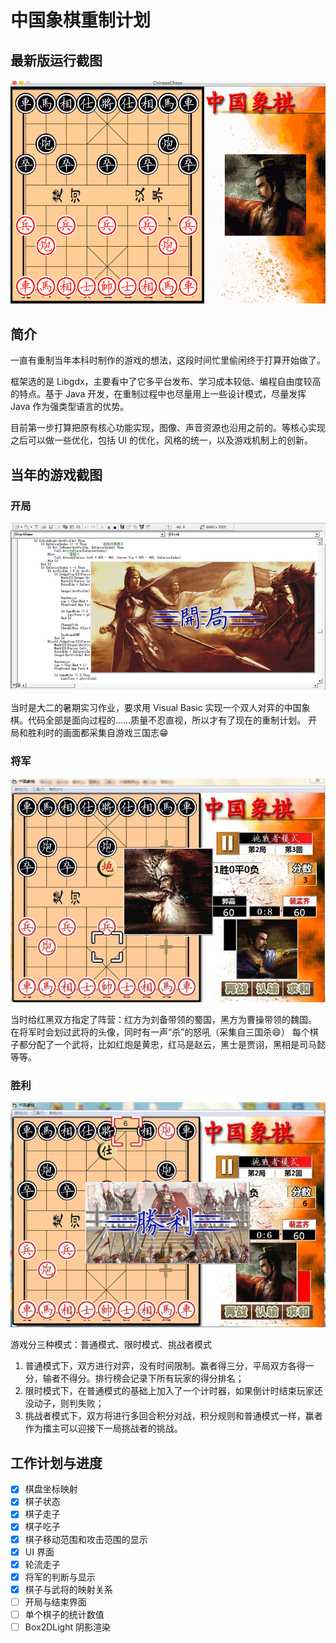 # 中国象棋重制计划
## 最新版运行截图
![当前游戏运行时截图](https://github.com/mengqi92/ChineseChessRedux/blob/master/readme_assets/v0.0.3.gif)

## 简介
一直有重制当年本科时制作的游戏的想法，这段时间忙里偷闲终于打算开始做了。

框架选的是 Libgdx，主要看中了它多平台发布、学习成本较低、编程自由度较高的特点。基于 Java 开发，在重制过程中也尽量用上一些设计模式，尽量发挥 Java 作为强类型语言的优势。

目前第一步打算把原有核心功能实现，图像、声音资源也沿用之前的。等核心实现之后可以做一些优化，包括 UI 的优化，风格的统一，以及游戏机制上的创新。

## 当年的游戏截图
### 开局
![开局](https://github.com/mengqi92/ChineseChessRedux/blob/master/readme_assets/开局.jpeg)

当时是大二的暑期实习作业，要求用 Visual Basic 实现一个双人对弈的中国象棋。代码全部是面向过程的……质量不忍直视，所以才有了现在的重制计划。
开局和胜利时的画面都采集自游戏三国志😁

### 将军
![将军](https://github.com/mengqi92/ChineseChessRedux/blob/master/readme_assets/将军.jpeg)

当时给红黑双方指定了阵营：红方为刘备带领的蜀国，黑方为曹操带领的魏国。
在将军时会划过武将的头像，同时有一声“杀”的怒吼（采集自三国杀😄）
每个棋子都分配了一个武将，比如红炮是黄忠，红马是赵云，黑士是贾诩，黑相是司马懿等等。

### 胜利
![胜利](https://github.com/mengqi92/ChineseChessRedux/blob/master/readme_assets/胜利.jpeg)

游戏分三种模式：普通模式、限时模式、挑战者模式

1. 普通模式下，双方进行对弈，没有时间限制。赢者得三分，平局双方各得一分，输者不得分。排行榜会记录下所有玩家的得分排名；
2. 限时模式下，在普通模式的基础上加入了一个计时器，如果倒计时结束玩家还没动子，则判失败；
3. 挑战者模式下，双方将进行多回合积分对战，积分规则和普通模式一样，赢者作为擂主可以迎接下一局挑战者的挑战。

## 工作计划与进度

- [X] 棋盘坐标映射
- [X] 棋子状态
- [X] 棋子走子
- [X] 棋子吃子
- [X] 棋子移动范围和攻击范围的显示
- [X] UI 界面
- [X] 轮流走子
- [X] 将军的判断与显示
- [X] 棋子与武将的映射关系
- [ ] 开局与结束界面
- [ ] 单个棋子的统计数值
- [ ] Box2DLight 阴影渲染
